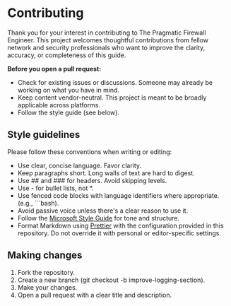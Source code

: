 # Contributing

Thank you for your interest in contributing to The Pragmatic Firewall Engineer.
This project welcomes thoughtful contributions from fellow network and security
professionals who want to improve the clarity, accuracy, or completeness of this
guide.

**Before you open a pull request:**

- Check for existing issues or discussions. Someone may already be working on
  what you have in mind.
- Keep content vendor-neutral. This project is meant to be broadly applicable
  across platforms.
- Follow the style guide (see below).

## Style guidelines

Please follow these conventions when writing or editing:

- Use clear, concise language. Favor clarity.
- Keep paragraphs short. Long walls of text are hard to digest.
- Use ## and ### for headers. Avoid skipping levels.
- Use - for bullet lists, not \*.
- Use fenced code blocks with language identifiers where appropriate. (e.g.,
  \```bash).
- Avoid passive voice unless there's a clear reason to use it.
- Follow the
  [Microsoft Style Guide](https://learn.microsoft.com/en-us/style-guide/welcome/)
  for tone and structure.
- Format Markdown using [Prettier](https://prettier.io/) with the configuration
  provided in this repository. Do not override it with personal or
  editor-specific settings.

## Making changes

1. Fork the repository.
2. Create a new branch (git checkout -b improve-logging-section).
3. Make your changes.
4. Open a pull request with a clear title and description.
